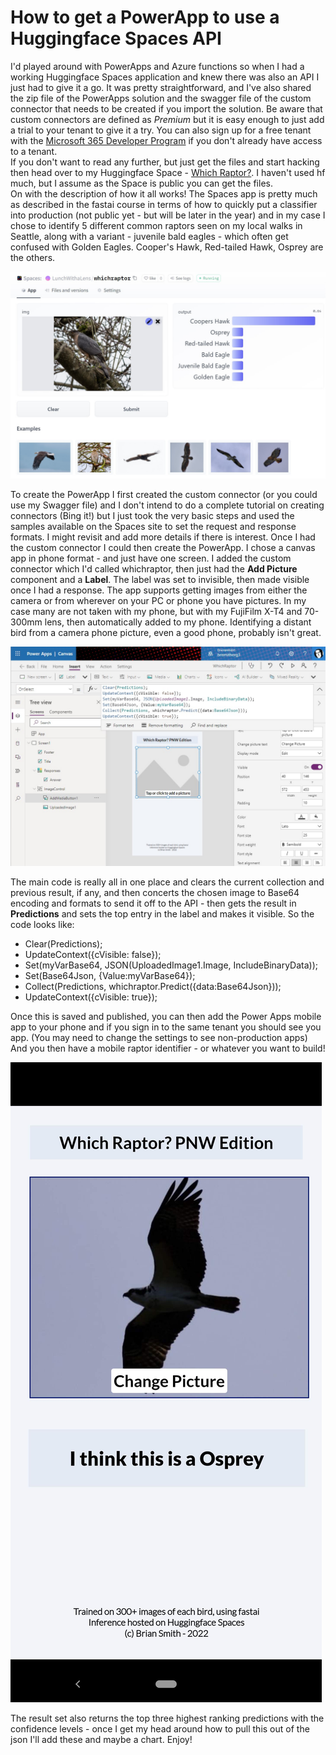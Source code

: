 # How to get a PowerApp to use a Huggingface Spaces API

I'd played around with PowerApps and Azure functions so when I had a working Huggingface Spaces application and knew there was also an API I just had to give it a go. It was pretty straightforward, and I've also shared the zip file of the PowerApps solution and the swagger file of the custom connector that needs to be created if you import the solution.  Be aware that custom connectors are defined as *Premium* but it is easy enough to just add a trial to your tenant to give it a try.  You can also sign up for a free tenant with the [Microsoft 365 Developer Program](https://developer.microsoft.com/en-us/microsoft-365/dev-program) if you don't already have access to a tenant.<br>
If you don't want to read any further, but just get the files and start hacking then head over to my Huggingface Space - [Which Raptor?](https://huggingface.co/spaces/LunchWithaLens/whichraptor). I haven't used hf much, but I assume as the Space is public you can get the files.<br>
On with the description of how it all works! The Spaces app is pretty much as described in the fastai course in terms of how to quickly put a classifier into production (not public yet - but will be later in the year) and in my case I chose to identify 5 different common raptors seen on my local walks in Seattle, along with a variant - juvenile bald eagles - which often get confused with Golden Eagles.  Cooper's Hawk, Red-tailed Hawk, Osprey are the others.

 ![The application showing the samples and an identified Cooper's Hawk in my garden](/images/hfSpacess.jpg "Huggingface Spaces - Which Raptor")<br>

To create the PowerApp I first created the custom connector (or you could use my Swagger file) and I don't intend to do a complete tutorial on creating connectors (Bing it!) but I just took the very basic steps and used the samples available on the Spaces site to set the request and response formats.  I might revisit and add more details if there is interest. Once I had the custom connector I could then create the PowerApp.  I chose a canvas app in phone format - and just have one screen. I added the custom connector which I'd called whichraptor, then just had the **Add Picture** component and a **Label**.  The label was set to invisible, then made visible once I had a response.  The app supports getting images from either the camera or from wherever on your PC or phone you have pictures.  In my case many are not taken with my phone, but with my FujiFilm X-T4 and 70-300mm lens, then automatically added to my phone.  Identifying a distant bird from a camera phone picture, even a good phone, probably isn't great.<br>

![The application development environment with the interesting stuff showing](/images/powerappdev.jpg "Power Apps screen and app")<br>

The main code is really all in one place and clears the current collection and previous result, if any, and then concerts the chosen image to Base64 encoding and formats to send it off to the API - then gets the result in **Predictions** and sets the top entry in the label and makes it visible.  So the code looks like:

* Clear(Predictions);
* UpdateContext({cVisible: false}); 
* Set(myVarBase64, JSON(UploadedImage1.Image, IncludeBinaryData));
* Set(Base64Json, {Value:myVarBase64});
* Collect(Predictions, whichraptor.Predict({data:Base64Json}));
* UpdateContext({cVisible: true}); 

Once this is saved and published, you can then add the Power Apps mobile app to your phone and if you sign in to the same tenant you should see you app. (You may need to change the settings to see non-production apps) And you then have a mobile raptor identifier - or whatever you want to build!<br>

![The mobile app - and a good ID of an Osprey](/images/mobilewhichraptor.jpg "An Osprey Identied!")<br>

The result set also returns the top three highest ranking predictions with the confidence levels - once I get my head around how to pull this out of the json I'll add these and maybe a chart. Enjoy!